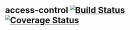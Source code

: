 access-control [![Build Status](https://travis-ci.org/phlopsi/access-control.svg?branch=0.1.0)](https://travis-ci.org/phlopsi/access-control) [![Coverage Status](https://coveralls.io/repos/phlopsi/access-control/badge.svg?branch=0.1.0&service=github)](https://coveralls.io/github/phlopsi/access-control?branch=0.1.0)
============================================================================================================================================================================================================================================================================================================================
